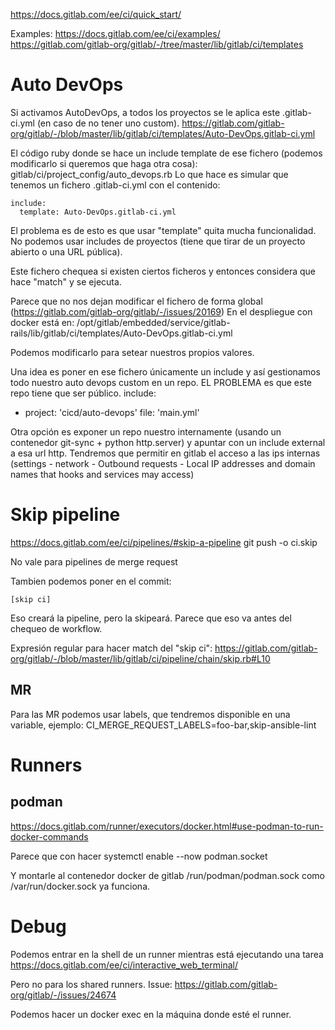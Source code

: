 https://docs.gitlab.com/ee/ci/quick_start/

Examples:
https://docs.gitlab.com/ee/ci/examples/
https://gitlab.com/gitlab-org/gitlab/-/tree/master/lib/gitlab/ci/templates

# Auto DevOps
Si activamos AutoDevOps, a todos los proyectos se le aplica este .gitlab-ci.yml (en caso de no tener uno custom).
https://gitlab.com/gitlab-org/gitlab/-/blob/master/lib/gitlab/ci/templates/Auto-DevOps.gitlab-ci.yml

El código ruby donde se hace un include template de ese fichero (podemos modificarlo si queremos que haga otra cosa):
gitlab/ci/project_config/auto_devops.rb
Lo que hace es simular que tenemos un fichero .gitlab-ci.yml con el contenido:
```
include:
  template: Auto-DevOps.gitlab-ci.yml
```
El problema es de esto es que usar "template" quita mucha funcionalidad.
No podemos usar includes de proyectos (tiene que tirar de un proyecto abierto o una URL pública).


Este fichero chequea si existen ciertos ficheros y entonces considera que hace "match" y se ejecuta.

Parece que no nos dejan modificar el fichero de forma global (https://gitlab.com/gitlab-org/gitlab/-/issues/20169)
En el despliegue con docker está en:
/opt/gitlab/embedded/service/gitlab-rails/lib/gitlab/ci/templates/Auto-DevOps.gitlab-ci.yml

Podemos modificarlo para setear nuestros propios valores.

Una idea es poner en ese fichero únicamente un include y así gestionamos todo nuestro auto devops custom en un repo.
EL PROBLEMA es que este repo tiene que ser público.
include:
  - project: 'cicd/auto-devops'
    file: 'main.yml'

Otra opción es exponer un repo nuestro internamente (usando un contenedor git-sync + python http.server) y apuntar con un include external a esa url http.
Tendremos que permitir en gitlab el acceso a las ips internas (settings - network - Outbound requests - Local IP addresses and domain names that hooks and services may access)


# Skip pipeline
https://docs.gitlab.com/ee/ci/pipelines/#skip-a-pipeline
git push -o ci.skip

No vale para pipelines de merge request

Tambien podemos poner en el commit:
```
[skip ci]
```
Eso creará la pipeline, pero la skipeará.
Parece que eso va antes del chequeo de workflow.

Expresión regular para hacer match del "skip ci":
https://gitlab.com/gitlab-org/gitlab/-/blob/master/lib/gitlab/ci/pipeline/chain/skip.rb#L10

## MR
Para las MR podemos usar labels, que tendremos disponible en una variable, ejemplo:
CI_MERGE_REQUEST_LABELS=foo-bar,skip-ansible-lint


# Runners
## podman
https://docs.gitlab.com/runner/executors/docker.html#use-podman-to-run-docker-commands

Parece que con hacer
systemctl enable --now podman.socket

Y montarle al contenedor docker de gitlab /run/podman/podman.sock como /var/run/docker.sock ya funciona.

# Debug
Podemos entrar en la shell de un runner mientras está ejecutando una tarea
https://docs.gitlab.com/ee/ci/interactive_web_terminal/

Pero no para los shared runners. Issue: https://gitlab.com/gitlab-org/gitlab/-/issues/24674

Podemos hacer un docker exec en la máquina donde esté el runner.
